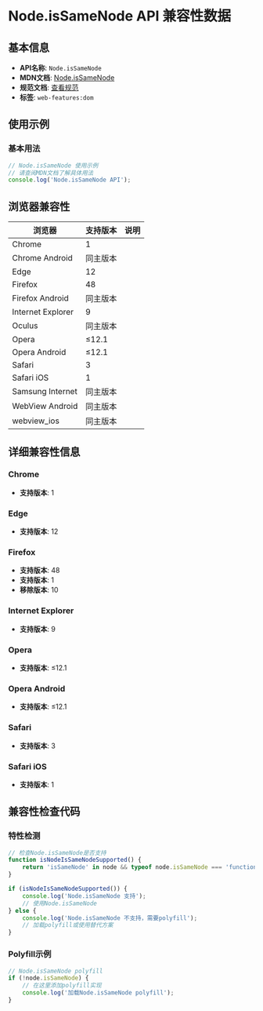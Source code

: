 # Node.isSameNode API 兼容性数据

## 基本信息

- **API名称**: `Node.isSameNode`
- **MDN文档**: [Node.isSameNode](https://developer.mozilla.org/docs/Web/API/Node/isSameNode)
- **规范文档**: [查看规范](https://dom.spec.whatwg.org/#dom-node-issamenode)
- **标签**: `web-features:dom`

## 使用示例

### 基本用法

```javascript
// Node.isSameNode 使用示例
// 请查阅MDN文档了解具体用法
console.log('Node.isSameNode API');
```

## 浏览器兼容性

| 浏览器 | 支持版本 | 说明 |
|--------|----------|------|
| Chrome | 1 |  |
| Chrome Android | 同主版本 |  |
| Edge | 12 |  |
| Firefox | 48 |  |
| Firefox Android | 同主版本 |  |
| Internet Explorer | 9 |  |
| Oculus | 同主版本 |  |
| Opera | ≤12.1 |  |
| Opera Android | ≤12.1 |  |
| Safari | 3 |  |
| Safari iOS | 1 |  |
| Samsung Internet | 同主版本 |  |
| WebView Android | 同主版本 |  |
| webview_ios | 同主版本 |  |

## 详细兼容性信息

### Chrome

- **支持版本**: 1

### Edge

- **支持版本**: 12

### Firefox

- **支持版本**: 48
- **支持版本**: 1
- **移除版本**: 10

### Internet Explorer

- **支持版本**: 9

### Opera

- **支持版本**: ≤12.1

### Opera Android

- **支持版本**: ≤12.1

### Safari

- **支持版本**: 3

### Safari iOS

- **支持版本**: 1

## 兼容性检查代码

### 特性检测

```javascript
// 检查Node.isSameNode是否支持
function isNodeIsSameNodeSupported() {
    return 'isSameNode' in node && typeof node.isSameNode === 'function';
}

if (isNodeIsSameNodeSupported()) {
    console.log('Node.isSameNode 支持');
    // 使用Node.isSameNode
} else {
    console.log('Node.isSameNode 不支持，需要polyfill');
    // 加载polyfill或使用替代方案
}
```

### Polyfill示例

```javascript
// Node.isSameNode polyfill
if (!node.isSameNode) {
    // 在这里添加polyfill实现
    console.log('加载Node.isSameNode polyfill');
}
```

